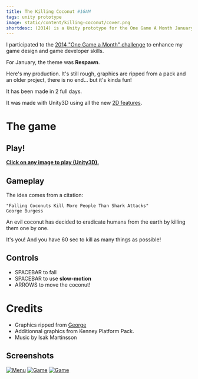 ```yaml
---
title: The Killing Coconut #1GAM
tags: unity prototype
image: static/content/killing-coconut/cover.png
shortdesc: (2014) is a Unity prototype for the One Game A Month January 2014 challenge
---
```


I participated to the [2014 "One Game a Month" challenge](http://onegameamonth.com) to enhance my game design and game developer skills.

For January, the theme was **Respawn**.

Here's my production. It's still rough, graphics are ripped from a pack and an older project, there is no end... but it's kinda fun!

It has been made in 2 full days.

It was made with Unity3D using all the new [2D features](http://pixelnest.io/tutorials/2d-game-unity/).

# The game

## Play!

**[Click on any image to play (Unity3D).][game_link]**

## Gameplay

The idea comes from a citation:

````
"Falling Coconuts Kill More People Than Shark Attacks"
George Burgess
````

An evil coconut has decided to eradicate humans from the earth by killing them one by one.

It's you! And you have 60 sec to kill as many things as possible!

## Controls

* SPACEBAR to fall
* SPACEBAR to use **slow-motion**
* ARROWS to move the coconut!

# Credits

* Graphics ripped from [George](http://pixelnest.io/work/george)
* Additionnal graphics from Kenney Platform Pack.
* Music by Isak Martinsson

## Screenshots

[ ![Menu][screen1]][screen1]
[ ![Game][screen2]][screen2]
[ ![Game][screen3]][screen3]


[screen1]: {{site.url}}/static/content/killing-coconut/1.png
[screen2]: {{site.url}}/static/content/killing-coconut/2.png
[screen3]: {{site.url}}/static/content/killing-coconut/3.png
[game_link]: {{site.url}}/work/1gam-respawn/TheKillingCoconut.html
